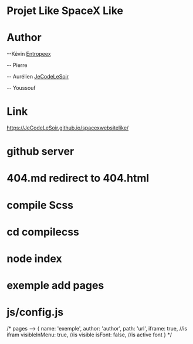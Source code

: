 # Projet Like SpaceX Like


# Author

--Kévin [Entropeex](https://github.com/entropeex)

-- Pierre

-- Aurélien [JeCodeLeSoir](https://github.com/JeCodeLeSoir)

-- Youssouf

# Link
https://JeCodeLeSoir.github.io/spacexwebsitelike/

# github server
# 404.md redirect to 404.html

# compile Scss
# cd compilecss
# node index

# exemple add pages
# js/config.js
/*
  pages -->
  {
      name: 'exemple',
      author: 'author',
      path: 'url',
      iframe: true, //is ifram
      visibleInMenu: true, //is visible
      isFont: false, //is active font
  }
*/
